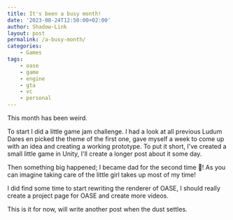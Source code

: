 ```yaml
---
title: It's been a busy month!
date: '2023-08-24T12:50:00+02:00'
author: Shadow-Link
layout: post
permalink: /a-busy-month/
categories:
    - Games
tags:
    - oase
    - game
    - engine
    - gta
    - vc
    - personal
---
```


This month has been weird. 

To start I did a little game jam challenge. I had a look at all previous Ludum Dares en picked the theme of the first one, gave myself a week to come up with an idea and creating a working prototype. To put it short, I've created a small little game in Unity, I'll create a longer post about it some day.

Then something big happened; I became dad for the second time 🥰! As you can imagine taking care of the little girl takes up most of my time!

I did find some time to start rewriting the renderer of OASE, I should really create a project page for OASE and create more videos.

This is it for now, will write another post when the dust settles.
